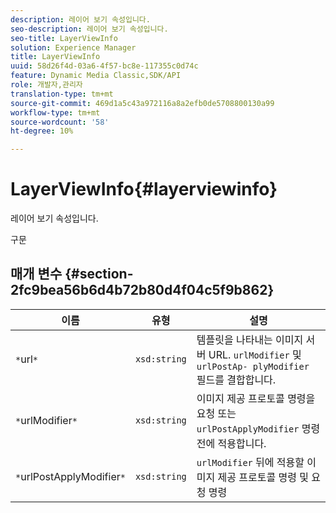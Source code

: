 ```yaml
---
description: 레이어 보기 속성입니다.
seo-description: 레이어 보기 속성입니다.
seo-title: LayerViewInfo
solution: Experience Manager
title: LayerViewInfo
uuid: 58d26f4d-03a6-4f57-bc8e-117355c0d74c
feature: Dynamic Media Classic,SDK/API
role: 개발자,관리자
translation-type: tm+mt
source-git-commit: 469d1a5c43a972116a8a2efb0de5708800130a99
workflow-type: tm+mt
source-wordcount: '58'
ht-degree: 10%

---
```



# LayerViewInfo{#layerviewinfo}

레이어 보기 속성입니다.

구문

## 매개 변수 {#section-2fc9bea56b6d4b72b80d4f04c5f9b862}

| 이름 | 유형 | 설명 |
|---|---|---|
| `*`url`*` | `xsd:string` | 템플릿을 나타내는 이미지 서버 URL. `urlModifier` 및 `urlPostAp- plyModifier` 필드를 결합합니다. |
| `*`urlModifier`*` | `xsd:string` | 이미지 제공 프로토콜 명령을 요청 또는 `urlPostApplyModifier` 명령 전에 적용합니다. |
| `*`urlPostApplyModifier`*` | `xsd:string` | `urlModifier` 뒤에 적용할 이미지 제공 프로토콜 명령 및 요청 명령 |

